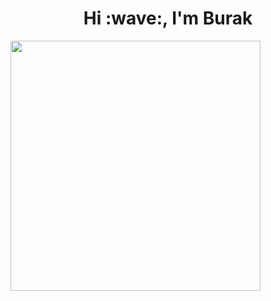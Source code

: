 <h1 align="center">Hi :wave:, I'm Burak</h1>

<a href="https://discord.com/users/470548458072440842"><img  width="400px" src="https://lanyard.kyrie25.me/api/470548458072440842?.decoration=true&useDisplayName=true&animationDuration=2s&waveColor=3256a8&imgStyle=square&imgBorderRadius=16px&bg=DD272700&idleMessage=burak+behlul"></a>
